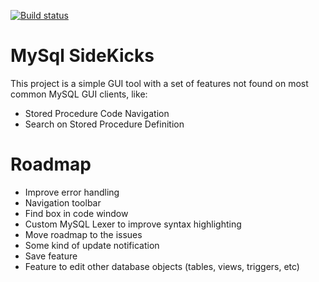 [![Build status](https://ci.appveyor.com/api/projects/status/i3822mf9yd0rjo3v?svg=true)](https://ci.appveyor.com/project/natenho/mysqlsidekicks)

# MySql SideKicks

This project is a simple GUI tool with a set of features not found on most common MySQL GUI clients, like:
  
  - Stored Procedure Code Navigation
  - Search on Stored Procedure Definition

# Roadmap

  - Improve error handling
  - Navigation toolbar
  - Find box in code window
  - Custom MySQL Lexer to improve syntax highlighting
  - Move roadmap to the issues
  - Some kind of update notification
  - Save feature
  - Feature to edit other database objects (tables, views, triggers, etc)
